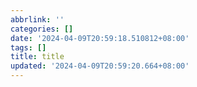 ```yaml
---
abbrlink: ''
categories: []
date: '2024-04-09T20:59:18.510812+08:00'
tags: []
title: title
updated: '2024-04-09T20:59:20.664+08:00'
---
```

